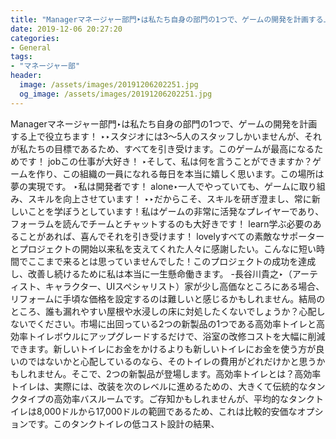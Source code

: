 ```yaml
---
title: "Managerマネージャー部門‣は私たち自身の部門の1つで、ゲームの開発を計画する上で役立ちます！"
date: 2019-12-06 20:27:20
categories:
- General
tags:
- "マネージャー部"
header:
  image: /assets/images/20191206202251.jpg
  og_image: /assets/images/20191206202251.jpg
---
```


Managerマネージャー部門‣は私たち自身の部門の1つで、ゲームの開発を計画する上で役立ちます！ ‣‣スタジオには3〜5人のスタッフしかいませんが、それが私たちの目標であるため、すべてを引き受けます。このゲームが最高になるためです！ jobこの仕事が大好き！ ‣そして、私は何を言うことができますか？ゲームを作り、この組織の一員になれる毎日を本当に嬉しく思います。この場所は夢の実現です。 ‣私は開発者です！ alone‣一人でやっていても、ゲームに取り組み、スキルを向上させています！ ‣‣だからこそ、スキルを研ぎ澄まし、常に新しいことを学ぼうとしています！私はゲームの非常に活発なプレイヤーであり、フォーラムを読んでチームとチャットするのも大好きです！ learn学ぶ必要のあることがあれば、喜んでそれを引き受けます！ lovelyすべての素敵なサポーターとプロジェクトの開始以来私を支えてくれた人々に感謝したい。こんなに短い時間でここまで来るとは思っていませんでした！このプロジェクトの成功を達成し、改善し続けるために私は本当に一生懸命働きます。 -長谷川貴之‣（アーティスト、キャラクター、UIスペシャリスト）家が少し高価なところにある場合、リフォームに手頃な価格を設定するのは難しいと感じるかもしれません。結局のところ、誰も漏れやすい屋根や水浸しの床に対処したくないでしょうか？心配しないでください。市場に出回っている2つの新製品の1つである高効率トイレと高効率トイレボウルにアップグレードするだけで、浴室の改修コストを大幅に削減できます。新しいトイレにお金をかけるよりも新しいトイレにお金を使う方が良いのではないかと心配しているのなら、そのトイレの費用がどれだけかと思うかもしれません。そこで、2つの新製品が登場します。高効率トイレとは？高効率トイレは、実際には、改装を次のレベルに進めるための、大きくて伝統的なタンクタイプの高効率バスルームです。ご存知かもしれませんが、平均的なタンクトイレは8,000ドルから17,000ドルの範囲であるため、これは比較的安価なオプションです。このタンクトイレの低コスト設計の結果、
